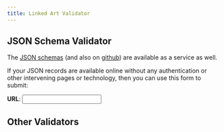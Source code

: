 ```yaml
---
title: Linked Art Validator
---
```


## JSON Schema Validator

The [JSON schemas](/api/1.0/schema_docs/) (and also on [github](https://github.com/linked-art/json-validator)) are available as a service as well.

If your JSON records are available online without any authentication or other intervening pages or technology, then you can use this form to submit:

<form action="https://vsn673i4axyqohvvtz6g5zdpne0hxouz.lambda-url.us-east-1.on.aws/validate" method="GET">
    <b>URL</b>: <input type="text" name="url" id="url"/>
    <submit/>
</form>


## Other Validators

